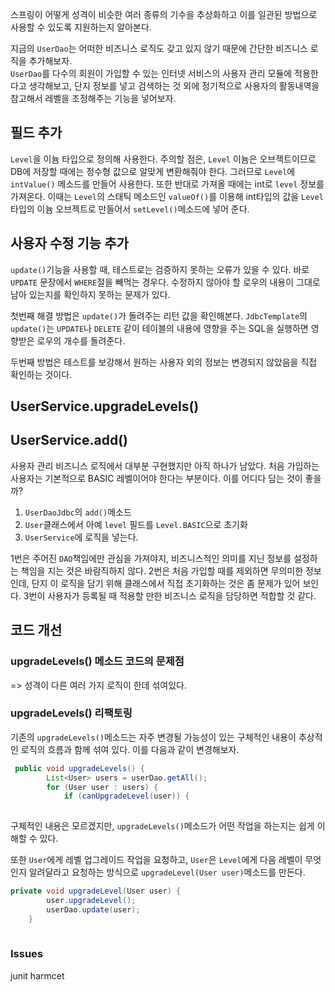 

스프링이 어떻게 성격이 비슷한 여러 종류의 기수을 추상화하고 이를 일관된 방법으로 사용할 수 있도록 지원하는지 알아본다. 


지금의 `UserDao`는 어떠한 비즈니스 로직도 갖고 있지 않기 때문에 간단한 비즈니스 로직을 추가해보자.  
`UserDao`를 다수의 회원이 가입할 수 있는 인터넷 서비스의 사용자 관리 모듈에 적용한다고 생각해보고, 
단지 정보를 넣고 검색하는 것 외에 정기적으로 사용자의 활동내역을 참고해서 레벨을 조정해주는 기능을 넣어보자. 


## 필드 추가

`Level`을 이늄 타입으로 정의해 사용한다. 
주의할 점은, `Level` 이늄은 오브젝트이므로 DB에 저장할 때에는 정수형 값으로 알맞게 변환해줘야 한다. 
그러므로 `Level`에 `intValue()` 메소드를 만들어 사용한다. 
또한 반대로 가져올 때에는 int로 `level` 정보를 가져온다. 이때는 `Level`의 스태틱 메소드인 `valueOf()`를 이용해 int타입의 값을 `Level` 타입의 이늄 오브젝트로 만들어서 `setLevel()`메소드에 넣어 준다. 

## 사용자 수정 기능 추가
 
`update()`기능을 사용할 때, 테스트로는 검증하지 못하는 오류가 있을 수 있다. 
바로 `UPDATE` 문장에서 `WHERE`절을 빼먹는 경우다. 
수정하지 않아야 할 로우의 내용이 그대로 남아 있는지를 확인하지 못하는 문제가 있다. 

첫번째 해결 방법은 `update()`가 돌려주는 리턴 값을 확인해본다. 
`JdbcTemplate`의 `update()`는 `UPDATE`나  `DELETE` 같이 테이블의 내용에 영향을 주는 SQL을 실행하면 영향받은 로우의 개수를 돌려준다. 

두번째 방법은 테스트를 보강해서 원하는 사용자 외의 정보는 변경되지 않았음을 직접 확인하는 것이다. 


## UserService.upgradeLevels()


## UserService.add()

사용자 관리 비즈니스 로직에서 대부분 구현했지만 아직 하나가 남았다. 처음 가입하는 사용자는 기본적으로 BASIC 레벨이어야 한다는 부분이다. 
이를 어디다 담는 것이 좋을까?

1. `UserDaoJdbc`의 `add()`메소드 
2. `User`클래스에서 아예 `level` 필드를 `Level.BASIC`으로 초기화 
3. `UserService`에 로직을 넣는다. 

1번은 주어진 `DAO`책임에만 관심을 가져야지, 비즈니스적인 의미를 지닌 정보를 설정하는 책임을 지는 것은 바람직하지 않다. 
2번은 처음 가입할 때를 제외하면 무의미한 정보인데, 단지 이 로직을 담기 위해 클래스에서 직접 초기화하는 것은 좀 문제가 있어 보인다. 
3번이 사용자가 등록될 때 적용할 만한 비즈니스 로직을 담당하면 적합할 것 같다.
 

## 코드 개선

### upgradeLevels() 메소드 코드의 문제점
=> 성격이 다른 여러 가지 로직이 한데 섞여있다. 

### upgradeLevels() 리팩토링 
기존의 `upgradeLevels()`메소드는 자주 변경될 가능성이 있는 구체적인 내용이 추상적인 로직의 흐름과 함께 섞여 있다. 
이를 다음과 같이 변경해보자. 

```java
 public void upgradeLevels() {
        List<User> users = userDao.getAll();
        for (User user : users) {
            if (canUpgradeLevel(user)) {
               
```
구체적인 내용은 모르겠지만, `upgradeLevels()`메소드가 어떤 작업을 하는지는 쉽게 이해할 수 있다. 

또한 `User`에게 레벨 업그레이드 작업을 요청하고, `User`은 `Level`에게 다음 레벨이 무엇인지 알려달라고 요청하는 방식으로 `upgradeLevel(User user)`메소드를 만든다. 
 
``` java
private void upgradeLevel(User user) {
        user.upgradeLevel();
        userDao.update(user);
    }
    
```

### Issues
junit harmcet 

